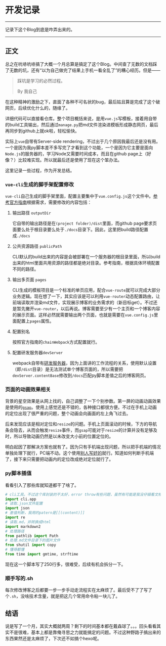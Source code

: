 # 开发记录

---

记录下这个Blog到底是咋弄出来的。

---

## 正文

总之在吭哧吭哧搞了大概一个月总算是搞定了这个Blog。中间查了无数的文档踩了无数的坑，还有“以为自己做完了结果上手机一看全乱了”的糟心经历。但是——

> 踩坑是学习的必然过程。
>
> By 我自己

在这种精神的激励之下，直面了各种不可名状的bug，最后姑且算是完成了这个破网页，后续优化什么的，随缘了。

详细代码可以直接看仓库。整个项目概括来说，是用`vue.js`写模板，接着用自带的build工具输出，然后通过`manage.py`把md文件渲染进模板形成静态网页，最后再同步到github上就ok啦，轻松愉快。

实际上`vue`自带有Server-side rendering，不过出于几个原因我最后还是没有用。一个是因为我py脚本差不多写完了才看到这个功能，一个是因为它主要是面向`Node.js`的服务器的，学习Node又需要时间成本，而且在github page上（好像？）比较难实现。所以就最后还是使用了现在这个笨办法。

这里记录一些过程，作为开发总结。

### `vue-cli`生成的脚手架配置修改

`vue-cli`自己生成的脚手架里面，配置主要集中于`vue.config.js`这个文件中。[参考官方指南](https://cli.vuejs.org/zh/config)根据需求，需要修改的内容包括：

1. 输出路径 `outputDir`

   它自带的输出路径是在`(project folder)/dist`里面，而github page要求页面要么处于根目录要么处于`./docs`目录下。因此，这里把build路径配置成`./docs`

2. 公共资源路径 `publicPath`

   CLI默认的build出来的内容是会被部署在一个服务器的根目录里面，所以build出来的html里面共用资源的路径都是绝对目录。参考指南，根据具体环境配置不同的路径。

3. 输出多页面 `pages`

   CLI生成的模板项目是一个标准的单页应用，配合`vue-route`就可以完成大部分业务逻辑。现在想了一下，其实应该是可以利用`vue-router`动态配置路由，让前端读取并渲染md文件，实现展示博客的业务需求的（新目标get）。不过还是暂先撇开`vue-router`，以后再说。博客需要至少有一个主页和一个博客内容的展示页面。这样必然就需要输出两个页面，也就是需要在`vue.config.js`里面配置上`pages`属性。

4. 配置别名

   按照官方指南的`chainWebpack`方式配置就行。

5. 配置研发服务器`devServer`

   webpack自带有[研发服务器](https://webpack.js.org/configuration/dev-server/)，因为上面讲的工作流程的关系，使用默认设置（即`/dist`目录）是无法测试单个博客页面的，所以需要把`devServer.contentBase`修改到`/docs`匹配py脚本差值之后的博客网页。

### 页面的动画效果相关

背景的星空效果是从网上找的，自己调整了一下个别参数。第一屏的动画动画效果是使用的[`gsap`](https://greensock.com/gsap/)。使用上感觉还是不错的，各种接口都很方便。不过在手机上动画的定位出现了很严重的问题，整个动画会向画面的左上角飞过去。

后来发现应该是相对定位和`resize`的问题。手机上页面滚动的时候，下方的导航条会隐去，从而会触发`resize`事件，而`gsap`可能对于`resize`的计算并没有足够及时，所以导致动画仍然是以未改变大小前的位置定位的。

明白起因了那解决方案也就有了。因为只有手机端出现问题，所以把手机端的情况单独处理下就行，PC端不动。这个使用[别人写好的](http://detectmobilebrowsers.com/)就行。知道如何判断手机端了，接下来只需要把动画内的定位改成绝对定位就行了。

### py脚本插值

看看引入了那些库就知道都干了啥了。

```python
# cli工具。不过这个库封装的不太好，error throw有些问题，虽然有可能是我没仔细看文档，不过还是不推荐
import cli.app
# 读取.json文件配置
import json
# 差值判断，我用的patern是[[(content)]]
import re
# 读取.md，并转换成html
import markdown2
# 处理路径
from pathlib import Path
# 处理.md文件目录下的图片文件
from shutil import copy
# 懂得都懂
from time import gmtime, strftime
```

现在这一个脚本写了250行多，很难受，后续有机会拆分一下。

### 顺手写的.sh

每次修改博客之后都要一步一步手动走流程实在太麻烦了。最后受不了了写了个`.sh`，没啥技术含量，就是把这几个常用命令粘一块儿了。

## 结语

说是写了一个月，其实大概就两周？剩下的时间基本都在戴森球了。。。回头看看其实不是很难，基本上都是靠俺寻思之力就能搞定的问题。不过这种野路子搞出来的东西果然还是太麻烦了，下次还不如搞个hexo呢。

